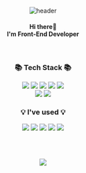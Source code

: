 <div align="center">
  
  ![header](https://capsule-render.vercel.app/api?type=venom&text=Welcome!&height=200&color=cbe0ff)
</div>

<div align="center">
  <h4 align="center">
    Hi there👋 
    <br />
    I'm Front-End Developer
  </h4>
</div>
<br />

<h3 align="center">📚 Tech Stack 📚</h3>

<p align="center">
  <img src="https://img.shields.io/badge/HTML5-E34F26?style=flat&logo=html5&logoColor=white"/></a>
  <img src="https://img.shields.io/badge/CSS3-1572B6?style=flat&logo=css3&logoColor=white"/></a>
  <img src="https://img.shields.io/badge/React-20232A?style=flat&logo=react&logoColor=61DAFB"/></a>
  <img src="https://img.shields.io/badge/jQuery-0769AD?style=flat&logo=jquery&logoColor=white"/></a>
  <img src="https://img.shields.io/badge/JavaScript-F7DF1E?style=flat&logo=JavaScript&logoColor=white"/></a>
  <br>
  <img src="https://img.shields.io/badge/Vercel-000000?style=flat&logo=vercel&logoColor=white"/></a>
  <img src="https://img.shields.io/badge/Visual_Studio_Code-0078D4?style=flat&logo=visual%20studio%20code&logoColor=white"/></a>
</p>


<h3 align="center">💡 I've used 💡</h3>
<p align="center">
  <img src="https://img.shields.io/badge/Vue.js-35495E?style=flat&logo=vue.js&logoColor=4FC08D"/></a>
  <img src="https://img.shields.io/badge/Java-ED8B00?style=flat&logo=openjdk&logoColor=white"/></a>
  <img src="https://img.shields.io/badge/Spring-6DB33F?style=flat&logo=spring&logoColor=white"/></a>
  <img src="https://img.shields.io/badge/Slack-4A154B?style=flat&logo=slack&logoColor=white"/></a>
  <img src="https://img.shields.io/badge/Postman-FF6C37?style=flat&logo=postman&logoColor=white"/></a>
</p>

<br />
<br />

<p align="center">
<a href="https://hits.seeyoufarm.com"><img src="https://hits.seeyoufarm.com/api/count/incr/badge.svg?url=https%3A%2F%2Fgithub.com%2Fpearl1233333%2Fhit-counter&count_bg=%23B6D4FF&title_bg=%23555555&icon=&icon_color=%23E7E7E7&title=hits&edge_flat=false"/></a>
</p>
